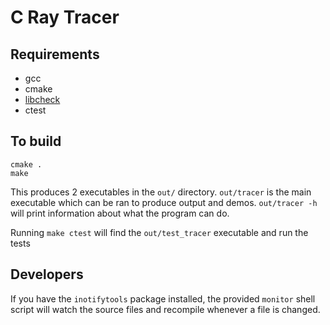 # C Ray Tracer

## Requirements

- gcc
- cmake
- [libcheck](https://libcheck.github.io/check/web/install.html)
- ctest

## To build

```shell
cmake .
make
```

This produces 2 executables in the `out/` directory.
`out/tracer` is the main executable which can be ran to
produce output and demos.
`out/tracer -h` will print information about what the
program can do.

Running `make ctest` will find the `out/test_tracer` executable
and run the tests

## Developers

If you have the `inotifytools` package installed,
the provided `monitor` shell script will watch the
source files and recompile whenever a file is changed.

